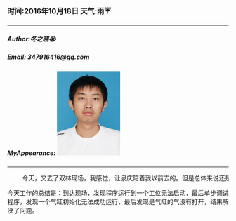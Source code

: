 ### 时间:2016年10月18日 天气:雨:umbrella:
-----
#####   Author:冬之晓:sob:
#####   Email: 347916416@qq.com
#####   MyAppearance: ![MyAppearance](../MyPicture.JPG "我的头像")
----------

<pre>
    今天，又去了双林现场，我感觉，让泉庆陪着我以前去的。但是总体来说还是不会弄，真的不爽！
</pre>

今天工作的总结是：到达现场，发现程序运行到一个工位无法启动，最后单步调试程序，发现一个气缸初始化无法成功运行，最后发现是气缸的气没有打开，结果解决了问题。